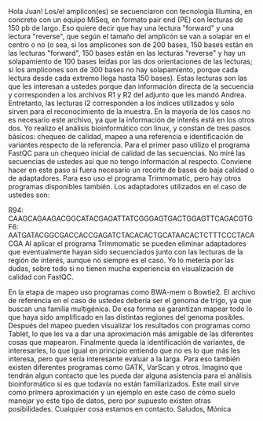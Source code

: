 Hola Juan!
Los/el amplicon(es) se secuenciaron con tecnología Illumina, en concreto con un equipo MiSeq, en formato pair end (PE) con lecturas de 150 pb de largo. Eso quiere decir que hay una lectura "forward" y una lectura "reverse", que según el tamaño del amplicón se van a solapar en el centro o no (o sea, si los amplicones son de 200 bases, 150 bases están en las lecturas "forward", 150 bases están en las lecturas "reverse" y hay un solapamiento de 100 bases leidas por las dos orientaciones de las lecturas; si los amplicones son de 300 bases no hay solapamiento, porque cada lectura desde cada extremo llega hasta 150 bases). Estas lecturas son las que les interesan a ustedes porque dan información directa de la secuencia y corresponden a los archivos R1 y R2 del adjunto que les mandó Andrea. Entretanto, las lecturas I2 corresponden a los índices utilizados y sólo sirven para el reconocimiento de la muestra. En la mayoría de los casos no es necesario este archivo, ya que la información de interés está en los otros dos.
Yo realizo el análisis bioinformático con linux, y constan de tres pasos básicos: chequeo de calidad, mapeo a una referencia e identificación de variantes respecto de la referencia. Para el primer paso utilizo el programa FastQC para un chequeo inicial de calidad de las secuencias. No miré las secuencias de ustedes así que no tengo información al respecto. Conviene hacer en este paso si fuera necesario un recorte de bases de baja calidad o de adaptadores. Para eso uso el programa Trimmomatic, pero hay otros programas disponibles también. Los adaptadores utilizados en el caso de ustedes son: 
 
R94: CAAGCAGAAGACGGCATACGAGATTATCGGGAGTGACTGGAGTTCAGACGTG
F6: AATGATACGGCGACCACCGAGATCTACACACTGCATAACACTCTTTCCCTACACGA
Al aplicar el programa Trimmomatic se pueden eliminar adaptadores que eventualmente hayan sido secuenciados junto con las lecturas de la región de interés, aunque no siempre es el caso. Yo lo metería por las dudas, sobre todo si no tienen mucha experiencia en visualización de calidad con FastQC.
 
En la etapa de mapeo uso programas como BWA-mem o Bowtie2. El archivo de referencia en el caso de ustedes debería ser el genoma de trigo, ya que buscan una familia multigénica. De esa forma se garantizan mapear todo lo que haya sido amplificado en las distintas regiones del genoma posibles.
Después del mapeo pueden visualizar los resultados con programas como Tablet, lo que les va a dar una aproximación más amigable de las diferentes cosas que mapearon.
Finalmente queda la identificación de variantes, de interesarles, lo que igual en principio entiendo que no es lo que más les interesa, pero que sería interesante evaluar a la larga. Para eso también existen diferentes programas como GATK, VarScan y otros.
Imagino que tendrán algun contacto que les pueda dar alguna asistencia para el análisis bioinformático si es que todavía no están familiarizados. Este mail sirve como primera aproximación y un ejemplo en este caso de cómo suelo manejar yo este tipo de datos, pero por supuesto existen otras posibilidades.
Cualquier cosa estamos en contacto.
Saludos,
Mónica
